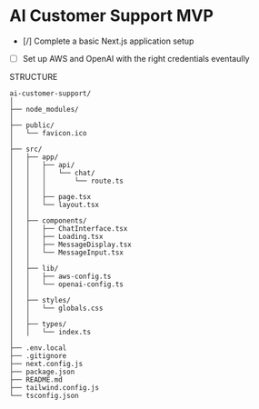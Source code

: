 # AI Customer Support MVP


- [/] Complete a basic Next.js application setup
- [ ] Set up AWS and OpenAI with the right credentials eventaully


STRUCTURE
```
ai-customer-support/
│
├── node_modules/
│
├── public/
│   └── favicon.ico
│
├── src/
│   ├── app/
│   │   ├── api/
│   │   │   └── chat/
│   │   │       └── route.ts
│   │   │
│   │   ├── page.tsx
│   │   └── layout.tsx
│   │
│   ├── components/
│   │   ├── ChatInterface.tsx
│   │   ├── Loading.tsx
│   │   ├── MessageDisplay.tsx
│   │   └── MessageInput.tsx
│   │
│   ├── lib/
│   │   ├── aws-config.ts
│   │   └── openai-config.ts
│   │
│   ├── styles/
│   │   └── globals.css
│   │
│   ├── types/
│   │   └── index.ts
│
├── .env.local
├── .gitignore
├── next.config.js
├── package.json
├── README.md
├── tailwind.config.js
└── tsconfig.json
```